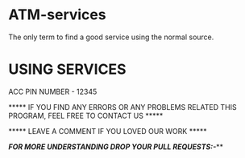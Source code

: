 # ATM-services
The only term to find a good service using the normal source.

# USING SERVICES
ACC PIN NUMBER - 12345

***** IF YOU FIND ANY ERRORS OR ANY PROBLEMS RELATED THIS PROGRAM, FEEL FREE TO CONTACT US *****  


***** LEAVE A COMMENT IF YOU LOVED OUR WORK *****


*****FOR MORE UNDERSTANDING DROP YOUR PULL REQUESTS:-*******
